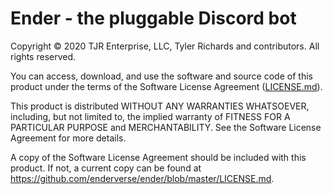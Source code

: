# Ender - the pluggable Discord bot

Copyright © 2020 TJR Enterprise, LLC, Tyler Richards and contributors. All rights reserved.

You can access, download, and use the software and source code of this product under the terms of the Software License Agreement ([LICENSE.md](LICENSE.md)).

This product is distributed WITHOUT ANY WARRANTIES WHATSOEVER, including, but not limited to, the implied warranty of FITNESS FOR A PARTICULAR PURPOSE and MERCHANTABILITY. See the Software License Agreement for more details.

A copy of the Software License Agreement should be included with this product. If not, a current copy can be found at https://github.com/enderverse/ender/blob/master/LICENSE.md.
